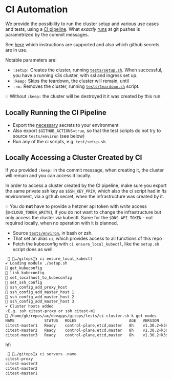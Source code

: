 # CI Automation

We provide the possibility to run the cluster setup and various use cases and
tests, using a [CI pipeline](../.github/workflows/ci.yml). What _exactly_
[runs](https://github.com/axgkl/hk3sf/actions/runs/10841564368/job/30085787805)
at git pushes is parametrized by the commit messages.

See [here](../.github/workflows/ci.yml) which instructions are supported and also which github secrets are in use.

Notable parameters are:

- `:setup:` Creates the cluster, running [`tests/setup.sh`](../tests/setup.sh). When successful, you have a running k3s cluster, with ssl and ingress set up.
- `:keep:` Skips the teardown, the cluster will remain, until
- `:rm:` Removes the cluster, running [`tests/teardown.sh`](../tests/teardown.sh) script.

💡 Without `:keep:` the cluster will be destroyed it it was created by this run.

## Locally Running the CI Pipeline

- Export the [necessary](../.github/workflows/ci.yml) secrets to your environment
- Also export `$GITHUB_ACTIONS=true`, so that the test scripts do not try to source `tests/environ` (see below)
- Run any of the ci scripts, e.g. `test/setup.sh`

## Locally Accessing a Cluster Created by CI

If you provided `:keep:` in the commit message, when creating it, the cluster will remain and you can access it locally.

In order to access a cluster created by the CI pipeline, make sure you export the same private ssh key as `$SSH_KEY_PRIV`, which also the ci script had in _its_ environment, via a github secret, when the infrastructure was created by it.

💡 You do **not** have to provide a hetzner api token with _write_ access (`$HCLOUD_TOKEN_WRITE`), if you do not want to change the infrastructure but only access the cluster via kubectl. Same for the `$DNS_API_TOKEN` - not required locally, when no operation with it is planned.

- Source [`tests/environ`](../tests/environ), in bash or zsh.
- That set an alias `ci`, which provides access to all functions of this repo
- Fetch the kubeconfig with `ci ensure_local_kubectl`, like the `setup.sh` script does as well:

```bash
  …/gitops❯ ci ensure_local_kubectl                                          ✘!?
✔️ Loading module ./setup.sh
󰊕 get_kubeconfig
󰊕 link_kubeconfig
󰊕 set_localhost_to_kubeconfig
󰊕 set_ssh_config
󰊕 ssh_config_add_proxy_host
󰊕 ssh_config_add_master_host 1
󰊕 ssh_config_add_master_host 2
󰊕 ssh_config_add_master_host 3
✔️ Cluster hosts added
💡E.g. ssh citest-proxy or ssh citest-m1
󰊕 /home/gk/repos/ax/devapps/gitops/tests/ci-cluster.sh k get nodes
NAME             STATUS   ROLES                       AGE   VERSION
citest-master1   Ready    control-plane,etcd,master   8h    v1.30.2+k3s2
citest-master2   Ready    control-plane,etcd,master   8h    v1.30.2+k3s2
citest-master3   Ready    control-plane,etcd,master   8h    v1.30.2+k3s2

```

hf:

```bash
  …/gitops❯ ci servers .name                                                  ?⇡
citest-proxy
citest-master3
citest-master2
citest-master1
```


